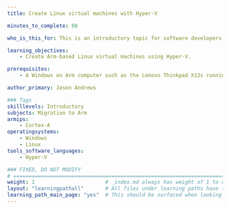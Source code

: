```yaml
---
title: Create Linux virtual machines with Hyper-V

minutes_to_complete: 60

who_is_this_for: This is an introductory topic for software developers who want to use Linux virtual machines with Windows on Arm devices. 

learning_objectives:
    - Create Arm-based Linux virtual machines using Hyper-V.

prerequisites:
    - A Windows on Arm computer such as the Lenovo Thinkpad X13s running Windows 11 with [Hyper-V](/install-guides/hyper-v/) installed.

author_primary: Jason Andrews

### Tags
skilllevels: Introductory
subjects: Migration to Arm
armips:
    - Cortex-A
operatingsystems:
    - Windows
    - Linux
tools_software_languages:
    - Hyper-V

### FIXED, DO NOT MODIFY
# ================================================================================
weight: 1                       # _index.md always has weight of 1 to order correctly
layout: "learningpathall"       # All files under learning paths have this same wrapper
learning_path_main_page: "yes"  # This should be surfaced when looking for related content. Only set for _index.md of learning path content.
---
```


